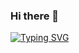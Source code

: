 ### Hi there 👋
[![Typing SVG](https://readme-typing-svg.demolab.com/?lines=Computer+Science+Student;Cyber+Security+Enthusiast)](https://git.io/typing-svg)
<!--
**Parmingo/Parmingo** is a ✨ _special_ ✨ repository because its `README.md` (this file) appears on your GitHub profile.

Here are some ideas to get you started:

- 🔭 I’m currently working on ...
- 🌱 I’m currently learning ...
- 👯 I’m looking to collaborate on ...
- 🤔 I’m looking for help with ...
- 💬 Ask me about ...
- 📫 How to reach me: ...
- 😄 Pronouns: ...
- ⚡ Fun fact: ...
-->
